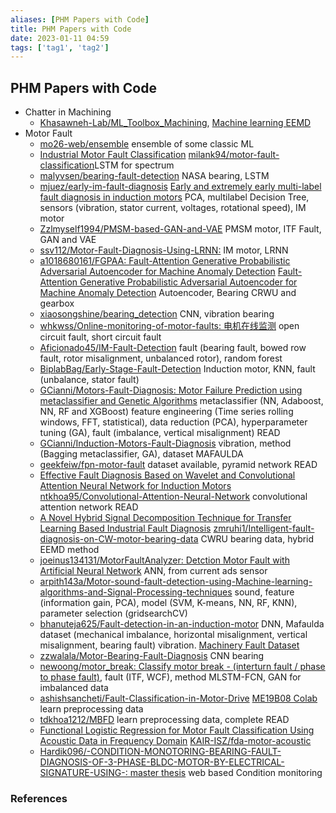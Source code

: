 ```yaml
---
aliases: [PHM Papers with Code]
title: PHM Papers with Code
date: 2023-01-11 04:59
tags: ['tag1', 'tag2']
---
```


## PHM Papers with Code

- Chatter in Machining
  - [Khasawneh-Lab/ML\_Toolbox\_Machining](https://github.com/Khasawneh-Lab/ML_Toolbox_Machining), [Machine learning EEMD](http://firaskhasawneh.com/assets/repo_docs/ML_WPT_EEMD_doc/index.html#yesilli2019)
- Motor Fault
  - [mo26-web/ensemble](https://github.com/mo26-web/Induction-Motor-Faults-Detection-with-Stacking-Ensemble-Method-and-Deep-Learning) ensemble of some classic ML
  - [Industrial Motor Fault Classification](https://towardsdatascience.com/industrial-motor-fault-classification-using-deep-learning-with-iot-implications-fd36ddc8ad5b) [milank94/motor-fault-classification](https://github.com/milank94/motor-fault-classification)LSTM for spectrum
  - [malyvsen/bearing-fault-detection](https://github.com/malyvsen/bearing-fault-detection) NASA bearing, LSTM
  - [mjuez/early-im-fault-diagnosis](https://github.com/mjuez/early-im-fault-diagnosis) [Early and extremely early multi-label fault diagnosis in induction motors](https://www.sciencedirect.com/science/article/abs/pii/S0019057820302755?via%3Dihub) PCA, multilabel Decision Tree, sensors (vibration, stator current, voltages, rotational speed), IM motor
  - [Zzlmyself1994/PMSM-based-GAN-and-VAE](https://github.com/Zzlmyself1994/PMSM-based-GAN-and-VAE) PMSM motor, ITF Fault, GAN and VAE
  - [ssv112/Motor-Fault-Diagnosis-Using-LRNN:](https://github.com/ssv112/Motor-Fault-Diagnosis-Using-LRNN) IM motor, LRNN
  - [a1018680161/FGPAA: Fault-Attention Generative Probabilistic Adversarial Autoencoder for Machine Anomaly Detection](https://github.com/a1018680161/FGPAA) [Fault-Attention Generative Probabilistic Adversarial Autoencoder for Machine Anomaly Detection](https://ieeexplore.ieee.org/abstract/document/9016153) Autoencoder, Bearing CRWU and gearbox
  - [xiaosongshine/bearing\_detection](https://github.com/xiaosongshine/bearing_detection_by_conv1d) CNN, vibration bearing
  - [whkwss/Online-monitoring-of-motor-faults: 电机在线监测](https://github.com/whkwss/Online-monitoring-of-motor-faults) open circuit fault, short circuit fault
  - [Aficionado45/IM-Fault-Detection](https://github.com/Aficionado45/IM-Fault-Detection) fault (bearing fault, bowed row fault, rotor misalignment, unbalanced rotor), random forest
  - [BiplabBag/Early-Stage-Fault-Detection](https://github.com/BiplabBag/Early-Stage-Fault-Detection-of-Stator-Winding-in-3-phase-Induction-Motor-using-Machine-Learning) Induction motor, KNN, fault (unbalance, stator fault)
  - [GCianni/Motors-Fault-Diagnosis: Motor Failure Prediction using metaclassifier and Genetic Algorithms](https://github.com/GCianni/Motors-Fault-Diagnosis) metaclassifier (NN, Adaboost, NN, RF and XGBoost) feature engineering (Time series rolling windows, FFT, statistical), data reduction (PCA), hyperparameter tuning (GA), fault (imbalance, vertical misalignment) READ
  - [GCianni/Induction-Motors-Fault-Diagnosis](https://github.com/GCianni/Induction-Motors-Fault-Diagnosis) vibration, method (Bagging metaclassifier, GA), dataset MAFAULDA
  - [geekfeiw/fpn-motor-fault](https://github.com/geekfeiw/fpn-motor-fault) dataset available, pyramid network READ
  - [Effective Fault Diagnosis Based on Wavelet and Convolutional Attention Neural Network for Induction Motors](https://ieeexplore.ieee.org/document/9666871) [ntkhoa95/Convolutional-Attention-Neural-Network](https://github.com/ntkhoa95/Convolutional-Attention-Neural-Network-for-Induction-Motors) convolutional attention network READ
  - [A Novel Hybrid Signal Decomposition Technique for Transfer Learning Based Industrial Fault Diagnosis](http://aetic.theiaer.org/archive/v5/v5n4/p4.html) [zmruhi1/Intelligent-fault-diagnosis-on-CW-motor-bearing-data](https://github.com/zmruhi1/Intelligent-fault-diagnosis-on-CW-motor-bearing-data) CWRU bearing data, hybrid EEMD method
  - [joeinus134131/MotorFaultAnalyzer: Detction Motor Fault with Artificial Neural Network](https://github.com/joeinus134131/MotorFaultAnalyzer) ANN, from current ads sensor
  - [arpith143a/Motor-sound-fault-detection-using-Machine-learning-algorithms-and-Signal-Processing-techniques](https://github.com/arpith143a/Motor-sound-fault-detection-using-Machine-learning-algorithms-and-Signal-Processing-techniques) sound, feature (information gain, PCA), model (SVM, K-means, NN, RF, KNN), parameter selection (gridsearchCV)
  - [bhanuteja625/Fault-detection-in-an-induction-motor](https://github.com/bhanuteja625/Fault-detection-in-an-induction-motor) DNN, Mafaulda dataset (mechanical imbalance, horizontal misalignment, vertical misalignment, bearing fault) vibration. [Machinery Fault Dataset](https://www.kaggle.com/datasets/uysalserkan/fault-induction-motor-dataset/code)
  - [zzwalala/Motor-Bearing-Fault-Diagnosis](https://github.com/zzwalala/Motor-Bearing-Fault-Diagnosis) CNN bearing
  - [newoong/motor\_break: Classify motor break - (interturn fault / phase to phase fault)](https://github.com/newoong/motor_break), fault (ITF, WCF), method MLSTM-FCN, GAN for imbalanced data
  - [ashishsancheti/Fault-Classification-in-Motor-Drive](https://github.com/ashishsancheti/Fault-Classification-in-Motor-Drive) [ME19B08 Colab](https://colab.research.google.com/drive/13aAU2x0-o4zNzqAZQgWGyNxQmG57ELAI) learn preprocessing data
  - [tdkhoa1212/MBFD](https://github.com/tdkhoa1212/MBFD) learn preprocessing data, complete READ
  - [Functional Logistic Regression for Motor Fault Classification Using Acoustic Data in Frequency Domain](https://www.mdpi.com/1996-1073/15/15/5535) [KAIR-ISZ/fda-motor-acoustic](https://github.com/KAIR-ISZ/fda-motor-acoustic)
  - [Hardik096/-CONDITION-MONOTORING-BEARING-FAULT-DIAGNOSIS-OF-3-PHASE-BLDC-MOTOR-BY-ELECTRICAL-SIGNATURE-USING-: master thesis](https://github.com/Hardik096/-CONDITION-MONOTORING-BEARING-FAULT-DIAGNOSIS-OF-3-PHASE-BLDC-MOTOR-BY-ELECTRICAL-SIGNATURE-USING-) web based Condition monitoring

### References
